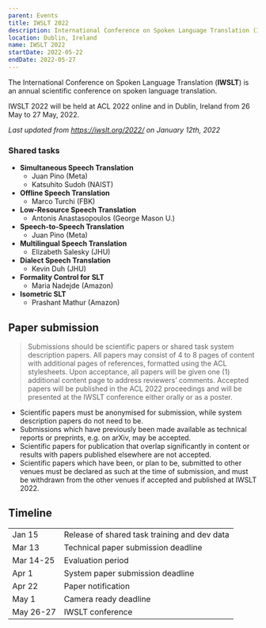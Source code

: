 ```yaml
---
parent: Events
title: IWSLT 2022
description: International Conference on Spoken Language Translation (IWSLT)
location: Dublin, Ireland
name: IWSLT 2022
startDate: 2022-05-22
endDate: 2022-05-27
---
```


The International Conference on Spoken Language Translation (**IWSLT**) is an annual scientific conference on spoken language translation.

IWSLT 2022 will be held at ACL 2022 online and in Dublin, Ireland from 26 May to 27 May, 2022.

*Last updated from https://iwslt.org/2022/ on January 12th, 2022*

### Shared tasks

- **Simultaneous Speech Translation**
   - Juan Pino (Meta)
   - Katsuhito Sudoh (NAIST)
- **Offline Speech Translation**
   - Marco Turchi (FBK)
- **Low-Resource Speech Translation**
   - Antonis Anastasopoulos (George Mason U.)
- **Speech-to-Speech Translation**
   - Juan Pino (Meta)
- **Multilingual Speech Translation**
   - Elizabeth Salesky (JHU)
- **Dialect Speech Translation**
   - Kevin Duh (JHU)
- **Formality Control for SLT**
   - Maria Nadejde (Amazon)
- **Isometric SLT**
   - Prashant Mathur (Amazon)

## Paper submission

> Submissions should be scientific papers or shared task system description papers. All papers may consist of 4 to 8 pages of content with additional pages of references, formatted using the ACL stylesheets. Upon acceptance, all papers will be given one (1) additional content page to address reviewers’ comments. Accepted papers will be published in the ACL 2022 proceedings and will be presented at the IWSLT conference either orally or as a poster.

- Scientific papers must be anonymised for submission, while system description papers do not need to be.
- Submissions which have previously been made available as technical reports or preprints, e.g. on arXiv, may be accepted.
- Scientific papers for publication that overlap significantly in content or results with papers published elsewhere are not accepted.
- Scientific papers which have been, or plan to be, submitted to other venues must be declared as such at the time of submission, and must be withdrawn from the other venues if accepted and published at IWSLT 2022.

## Timeline

|    |    |
| -- | -- |
| Jan 15 | Release of shared task training and dev data |
| Mar 13 | Technical paper submission deadline |
| Mar 14-25 | Evaluation period |
| Apr 1 | System paper submission deadline |
| Apr 22 | Paper notification |
| May 1 | Camera ready deadline |
| May 26-27 | IWSLT conference |
